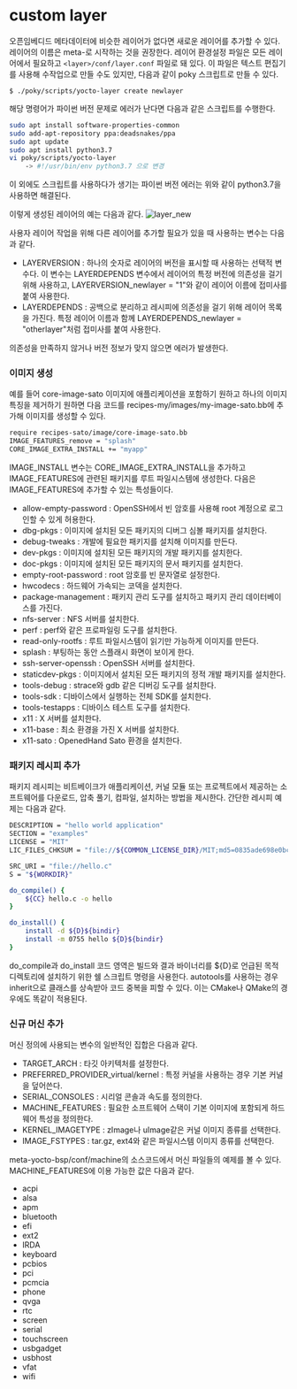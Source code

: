 # custom layer

오픈임베디드 메타데이터에 비슷한 레이어가 없다면 새로운 레이어를 추가할 수 있다. 레이어의 이름은 meta-로 시작하는 것을 권장한다.
레이어 환경설정 파일은 모든 레이어에서 필요하고 ```<layer>/conf/layer.conf``` 파일로 돼 있다. 이 파일은 텍스트 편집기를 사용해 수작업으로 만들 수도 있지만, 다음과 같이 poky 스크립트로 만들 수 있다.
```console
$ ./poky/scripts/yocto-layer create newlayer
```

해당 명령어가 파이썬 버전 문제로 에러가 난다면 다음과 같은 스크립트를 수행한다.
```bash
sudo apt install software-properties-common
sudo add-apt-repository ppa:deadsnakes/ppa
sudo apt update
sudo apt install python3.7
vi poky/scripts/yocto-layer
    -> #!/usr/bin/env python3.7 으로 변경
```
이 외에도 스크립트를 사용하다가 생기는 파이썬 버전 에러는 위와 같이 python3.7을 사용하면 해결된다.

이렇게 생성된 레이어의 예는 다음과 같다.
![layer_new]()

사용자 레이어 작업을 위해 다른 레이어를 추가할 필요가 있을 때 사용하는 변수는 다음과 같다.
* LAYERVERSION : 하나의 숫자로 레이어의 버전을 표시할 때 사용하는 선택적 변수다. 이 변수는 LAYERDEPENDS 변수에서 레이어의 특정 버전에 의존성을 걸기 위해 사용하고, LAYERVERSION_newlayer = "1"와 같이 레이어 이름에 접미사를 붙여 사용한다.
* LAYERDEPENDS : 공백으로 분리하고 레시피에 의존성을 걸기 위해 레이어 목록을 가진다. 특정 레이어 이름과 함께 LAYERDEPENDS_newlayer = "otherlayer"처럼 접미사를 붙여 사용한다.

의존성을 만족하지 않거나 버전 정보가 맞지 않으면 에러가 발생한다.

### 이미지 생성

예를 들어 core-image-sato 이미지에 애플리케이션을 포함하기 원하고 하나의 이미지 특징을 제거하기 원하면 다음 코드를 recipes-my/images/my-image-sato.bb에 추가해 이미지를 생성할 수 있다.

```bash
require recipes-sato/image/core-image-sato.bb
IMAGE_FEATURES_remove = "splash"
CORE_IMAGE_EXTRA_INSTALL += "myapp"
```

IMAGE_INSTALL 변수는 CORE_IMAGE_EXTRA_INSTALL을 추가하고 IMAGE_FEATURES에 관련된 패키지를 루트 파일시스템에 생성한다. 다음은 IMAGE_FEATURES에 추가할 수 있는 특성들이다.
* allow-empty-password : OpenSSH에서 빈 암호를 사용해 root 계정으로 로그인할 수 있게 허용한다.
* dbg-pkgs : 이미지에 설치된 모든 패키지의 디버그 심볼 패키지를 설치한다.
* debug-tweaks : 개발에 필요한 패키지를 설치해 이미지를 만든다.
* dev-pkgs : 이미지에 설치된 모든 패키지의 개발 패키지를 설치한다.
* doc-pkgs : 이미지에 설치된 모든 패키지의 문서 패키지를 설치한다.
* empty-root-password : root 암호를 빈 문자열로 설정한다.
* hwcodecs : 하드웨어 가속되는 코덱을 설치한다.
* package-management : 패키지 관리 도구를 설치하고 패키지 관리 데이터베이스를 가진다.
* nfs-server : NFS 서버를 설치한다.
* perf : perf와 같은 프로파일링 도구를 설치한다.
* read-only-rootfs : 루트 파일시스템이 읽기만 가능하게 이미지를 만든다.
* splash : 부팅하는 동안 스플래시 화면이 보이게 한다.
* ssh-server-openssh : OpenSSH 서버를 설치한다.
* staticdev-pkgs : 이미지에서 설치된 모든 패키지의 정적 개발 패키지를 설치한다.
* tools-debug : strace와 gdb 같은 디버깅 도구를 설치한다.
* tools-sdk : 디바이스에서 실행하는 전체 SDK를 설치한다.
* tools-testapps : 디바이스 테스트 도구를 설치한다.
* x11 : X 서버를 설치한다.
* x11-base : 최소 환경을 가진 X 서버를 설치한다.
* x11-sato : OpenedHand Sato 환경을 설치한다.

### 패키지 레시피 추가

패키지 레시피는 비트베이크가 애플리케이션, 커널 모듈 또는 프로젝트에서 제공하는 소프트웨어를 다운로드, 압축 풀기, 컴파일, 설치하는 방법을 제시한다. 간단한 레시피 예제는 다음과 같다.
```bash
DESCRIPTION = "hello world application"
SECTION = "examples"
LICENSE = "MIT"
LIC_FILES_CHKSUM = "file://${COMMON_LICENSE_DIR}/MIT;md5=0835ade698e0bcf8506ecda2f7b4f302"

SRC_URI = "file://hello.c"
S = "${WORKDIR}"

do_compile() {
    ${CC} hello.c -o hello
}

do_install() {
    install -d ${D}${bindir}
    install -m 0755 hello ${D}${bindir}
}
```

do_compile과 do_install 코드 영역은 빌드와 결과 바이너리를 ${D}로 언급된 목적 디렉토리에 설치하기 위한 쉘 스크립트 명령을 사용한다.
autotools를 사용하는 경우 inherit으로 클래스를 상속받아 코드 중복을 피할 수 있다. 이는 CMake나 QMake의 경우에도 똑같이 적용된다.

### 신규 머신 추가

머신 정의에 사용되는 변수의 일반적인 집합은 다음과 같다.
* TARGET_ARCH : 타깃 아키텍처를 설정한다.
* PREFERRED_PROVIDER_virtual/kernel : 특정 커널을 사용하는 경우 기본 커널을 덮어쓴다.
* SERIAL_CONSOLES : 시리얼 콘솔과 속도를 정의한다.
* MACHINE_FEATURES : 필요한 소프트웨어 스택이 기본 이미지에 포함되게 하드웨어 특성을 정의한다.
* KERNEL_IMAGETYPE : zImage나 uImage같은 커널 이미지 종류를 선택한다.
* IMAGE_FSTYPES : tar.gz, ext4와 같은 파일시스템 이미지 종류를 선택한다.

meta-yocto-bsp/conf/machine의 소스코드에서 머신 파일들의 예제를 볼 수 있다. MACHINE_FEATURES에 이용 가능한 값은 다음과 같다.
* acpi
* alsa
* apm
* bluetooth
* efi
* ext2
* IRDA
* keyboard
* pcbios
* pci
* pcmcia
* phone
* qvga
* rtc
* screen
* serial
* touchscreen
* usbgadget
* usbhost
* vfat
* wifi